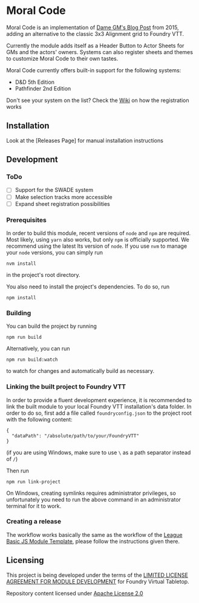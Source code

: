 # Moral Code

Moral Code is an implementation of [Dame GM's Blog Post] from 2015, adding an alternative to the classic 3x3 Alignment grid to Foundry VTT.

Currently the module adds itself as a Header Button to Actor Sheets for GMs and the actors' owners.
Systems can also register sheets and themes to customize Moral Code to their own tastes.

Moral Code currently offers built-in support for the following systems:

- D&D 5th Edition
- Pathfinder 2nd Edition

Don't see your system on the list? Check the [Wiki](https://github.com/FloRad/moral-code/wiki) on how the registration works

## Installation

Look at the [Releases Page] for manual installation instructions

## Development

### ToDo

- [ ] Support for the SWADE system
- [ ] Make selection tracks more accessible
- [ ] Expand sheet registration possibilities

### Prerequisites

In order to build this module, recent versions of `node` and `npm` are
required. Most likely, using `yarn` also works, but only `npm` is officially
supported. We recommend using the latest lts version of `node`. If you use `nvm`
to manage your `node` versions, you can simply run

```
nvm install
```

in the project's root directory.

You also need to install the project's dependencies. To do so, run

```
npm install
```

### Building

You can build the project by running

```
npm run build
```

Alternatively, you can run

```
npm run build:watch
```

to watch for changes and automatically build as necessary.

### Linking the built project to Foundry VTT

In order to provide a fluent development experience, it is recommended to link
the built module to your local Foundry VTT installation's data folder. In
order to do so, first add a file called `foundryconfig.json` to the project root
with the following content:

```
{
  "dataPath": "/absolute/path/to/your/FoundryVTT"
}
```

(if you are using Windows, make sure to use `\` as a path separator instead of
`/`)

Then run

```
npm run link-project
```

On Windows, creating symlinks requires administrator privileges, so unfortunately
you need to run the above command in an administrator terminal for it to work.

### Creating a release

The workflow works basically the same as the workflow of the [League Basic JS Module Template], please follow the
instructions given there.

## Licensing

This project is being developed under the terms of the
[LIMITED LICENSE AGREEMENT FOR MODULE DEVELOPMENT] for Foundry Virtual Tabletop.

Repository content licensed under [Apache License 2.0]

[dame gm's blog post]: https://damegm.wordpress.com/2015/07/29/an-alternative-to-alignment/
[league basic js module template]: https://github.com/League-of-Foundry-Developers/FoundryVTT-Module-Template
[limited license agreement for module development]: https://foundryvtt.com/article/license/
[apache license 2.0]: https://github.com/FloRad/moral-code/blob/main/LICENSE
